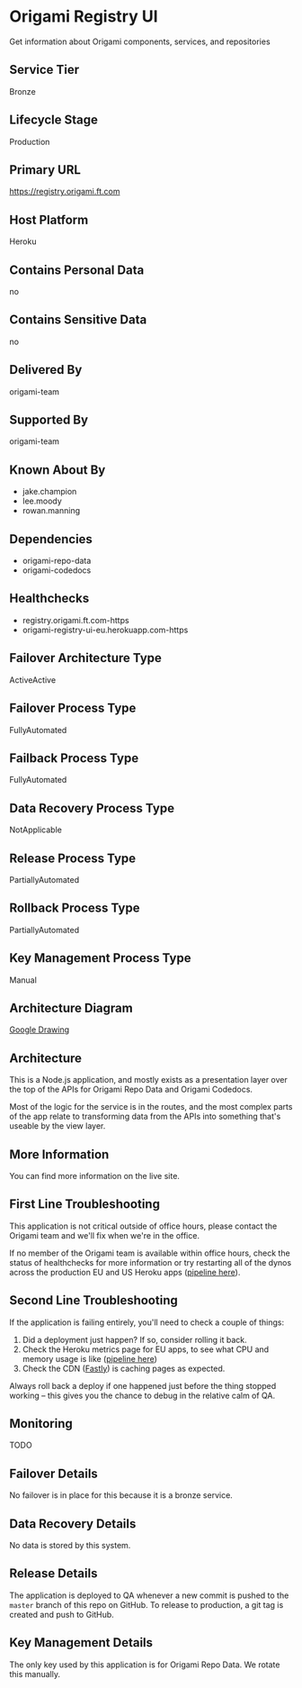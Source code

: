 # Origami Registry UI

Get information about Origami components, services, and repositories

## Service Tier

Bronze

## Lifecycle Stage

Production

## Primary URL

https://registry.origami.ft.com

## Host Platform

Heroku

## Contains Personal Data

no

## Contains Sensitive Data

no

## Delivered By

origami-team

## Supported By

origami-team

## Known About By

* jake.champion
* lee.moody
* rowan.manning

## Dependencies

* origami-repo-data
* origami-codedocs

## Healthchecks

* registry.origami.ft.com-https
* origami-registry-ui-eu.herokuapp.com-https

## Failover Architecture Type

ActiveActive

## Failover Process Type

FullyAutomated

## Failback Process Type

FullyAutomated

## Data Recovery Process Type

NotApplicable

## Release Process Type

PartiallyAutomated

## Rollback Process Type

PartiallyAutomated

## Key Management Process Type

Manual

## Architecture Diagram

[Google Drawing](https://docs.google.com/a/ft.com/drawings/d/1qKROLQvR-D5LzxxTTkJgzcr5IlLLkaRh3bEtF0AAYeA/edit?usp=sharing)

## Architecture

This is a Node.js application, and mostly exists as a presentation layer over the top of the APIs for Origami Repo Data and Origami Codedocs.

Most of the logic for the service is in the routes, and the most complex parts of the app relate to transforming data from the APIs into something that's useable by the view layer.

## More Information

You can find more information on the live site.

## First Line Troubleshooting

This application is not critical outside of office hours, please contact the Origami team and we'll fix when we're in the office.

If no member of the Origami team is available within office hours, check the status of healthchecks for more information or try restarting all of the dynos across the production EU and US Heroku apps ([pipeline here](https://dashboard.heroku.com/pipelines/c206786a-73a4-4cbc-90dc-58db19255704)).


## Second Line Troubleshooting

If the application is failing entirely, you'll need to check a couple of things:

1. Did a deployment just happen? If so, consider rolling it back.
2. Check the Heroku metrics page for EU apps, to see what CPU and memory usage is like ([pipeline here](https://dashboard.heroku.com/pipelines/c206786a-73a4-4cbc-90dc-58db19255704))
3. Check the CDN ([Fastly](https://manage.fastly.com/configure/services/7mnWDqaHxkKwIFASbvnV13/versions/9/domains)) is caching pages as expected.

Always roll back a deploy if one happened just before the thing stopped working – this gives you the chance to debug in the relative calm of QA.

## Monitoring

TODO

## Failover Details

No failover is in place for this because it is a bronze service.

## Data Recovery Details

No data is stored by this system.

## Release Details

The application is deployed to QA whenever a new commit is pushed to the `master` branch of this repo on GitHub. To release to production, a git tag is created and push to GitHub.

## Key Management Details

The only key used by this application is for Origami Repo Data. We rotate this manually.

